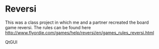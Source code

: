 Reversi
=======
This was a class project in which me and a partner recreated the board game reversi. The rules can be found here http://www.flyordie.com/games/help/reversi/en/games_rules_reversi.html

QtGUI

